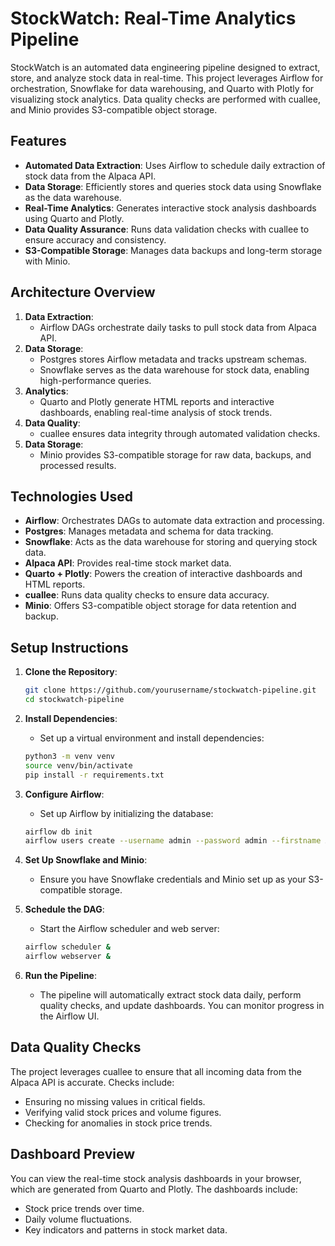 
# **StockWatch: Real-Time Analytics Pipeline**

StockWatch is an automated data engineering pipeline designed to extract, store, and analyze stock data in real-time. This project leverages Airflow for orchestration, Snowflake for data warehousing, and Quarto with Plotly for visualizing stock analytics. Data quality checks are performed with cuallee, and Minio provides S3-compatible object storage.

## **Features**

- **Automated Data Extraction**: Uses Airflow to schedule daily extraction of stock data from the Alpaca API.
- **Data Storage**: Efficiently stores and queries stock data using Snowflake as the data warehouse.
- **Real-Time Analytics**: Generates interactive stock analysis dashboards using Quarto and Plotly.
- **Data Quality Assurance**: Runs data validation checks with cuallee to ensure accuracy and consistency.
- **S3-Compatible Storage**: Manages data backups and long-term storage with Minio.

## **Architecture Overview**

1. **Data Extraction**: 
   - Airflow DAGs orchestrate daily tasks to pull stock data from Alpaca API.
2. **Data Storage**:
   - Postgres stores Airflow metadata and tracks upstream schemas.
   - Snowflake serves as the data warehouse for stock data, enabling high-performance queries.
3. **Analytics**:
   - Quarto and Plotly generate HTML reports and interactive dashboards, enabling real-time analysis of stock trends.
4. **Data Quality**:
   - cuallee ensures data integrity through automated validation checks.
5. **Data Storage**:
   - Minio provides S3-compatible storage for raw data, backups, and processed results.

## **Technologies Used**

- **Airflow**: Orchestrates DAGs to automate data extraction and processing.
- **Postgres**: Manages metadata and schema for data tracking.
- **Snowflake**: Acts as the data warehouse for storing and querying stock data.
- **Alpaca API**: Provides real-time stock market data.
- **Quarto + Plotly**: Powers the creation of interactive dashboards and HTML reports.
- **cuallee**: Runs data quality checks to ensure data accuracy.
- **Minio**: Offers S3-compatible object storage for data retention and backup.

## **Setup Instructions**

1. **Clone the Repository**:
   ```bash
   git clone https://github.com/yourusername/stockwatch-pipeline.git
   cd stockwatch-pipeline
   ```

2. **Install Dependencies**:
   - Set up a virtual environment and install dependencies:
   ```bash
   python3 -m venv venv
   source venv/bin/activate
   pip install -r requirements.txt
   ```

3. **Configure Airflow**:
   - Set up Airflow by initializing the database:
   ```bash
   airflow db init
   airflow users create --username admin --password admin --firstname Admin --lastname User --role Admin --email admin@example.com
   ```

4. **Set Up Snowflake and Minio**:
   - Ensure you have Snowflake credentials and Minio set up as your S3-compatible storage.

5. **Schedule the DAG**:
   - Start the Airflow scheduler and web server:
   ```bash
   airflow scheduler &
   airflow webserver &
   ```

6. **Run the Pipeline**:
   - The pipeline will automatically extract stock data daily, perform quality checks, and update dashboards. You can monitor progress in the Airflow UI.

## **Data Quality Checks**

The project leverages cuallee to ensure that all incoming data from the Alpaca API is accurate. Checks include:
- Ensuring no missing values in critical fields.
- Verifying valid stock prices and volume figures.
- Checking for anomalies in stock price trends.

## **Dashboard Preview**

You can view the real-time stock analysis dashboards in your browser, which are generated from Quarto and Plotly. The dashboards include:
- Stock price trends over time.
- Daily volume fluctuations.
- Key indicators and patterns in stock market data.
